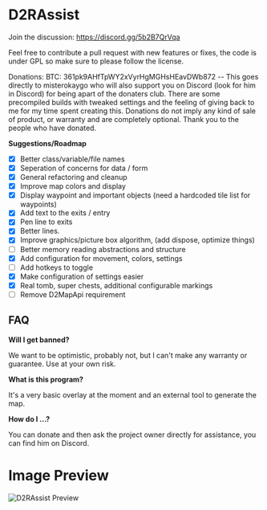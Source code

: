 # D2RAssist

Join the discussion: https://discord.gg/5b2B7QrVqa

Feel free to contribute a pull request with new features or fixes, the code is under GPL so make sure to please follow the license.

Donations: BTC: 361pk9AHfTpWY2xVyrHgMGHsHEavDWb872 -- This goes directly to misterokaygo who will also support you on Discord (look for him in Discord) for being apart of the donaters club. There are some precompiled builds with tweaked settings and the feeling of giving back to me for my time spent creating this. Donations do not imply any kind of sale of product, or warranty and are completely optional. Thank you to the people who have donated.

**Suggestions/Roadmap**
- [x] Better class/variable/file names
- [x] Seperation of concerns for data / form
- [x] General refactoring and cleanup
- [x] Improve map colors and display
- [x] Display waypoint and important objects (need a hardcoded tile list for waypoints)
- [x] Add text to the exits / entry
- [x] Pen line to exits
- [x] Better lines.
- [x] Improve graphics/picture box algorithm, (add dispose, optimize things)
- [ ] Better memory reading abstractions and structure
- [x] Add configuration for movement, colors, settings
- [ ] Add hotkeys to toggle
- [x] Make configuration of settings easier
- [x] Real tomb, super chests, additional configurable markings
- [ ] Remove D2MapApi requirement

## FAQ

**Will I get banned?**

We want to be optimistic, probably not, but I can't make any warranty or guarantee. Use at your own risk.

**What is this program?**

It's a very basic overlay at the moment and an external tool to generate the map.

**How do I ...?**

You can donate and then ask the project owner directly for assistance, you can find him on Discord.

# Image Preview

![D2RAssist Preview](https://raw.githubusercontent.com/misterokaygo/D2RAssist/main/Resources/image.png)
